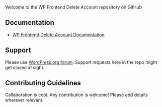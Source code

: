 Welcome to the WP Frontend Delete Account repository on GitHub

## Documentation
* [WP Frontend Delete Account Documentation](http://sanjeebaryal.com.np/how-to-allow-users-to-delete-their-account-from-frontend/)

## Support
Please use [WordPress.org forum](https://wordpress.org/support/plugin/wp-frontend-delete-account/). Support requests here in the repo might get closed at sight.


## Contributing Guidelines

Collaboration is cool. Any contribution is welcome! Please add details wherever relevant.
